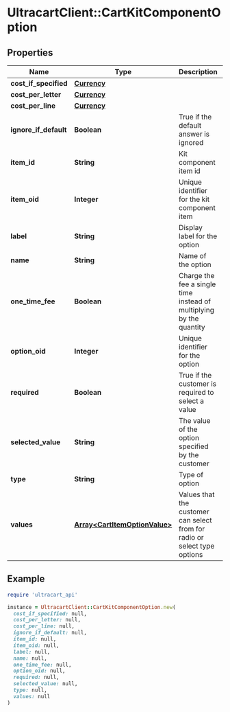 # UltracartClient::CartKitComponentOption

## Properties

| Name | Type | Description | Notes |
| ---- | ---- | ----------- | ----- |
| **cost_if_specified** | [**Currency**](Currency.md) |  | [optional] |
| **cost_per_letter** | [**Currency**](Currency.md) |  | [optional] |
| **cost_per_line** | [**Currency**](Currency.md) |  | [optional] |
| **ignore_if_default** | **Boolean** | True if the default answer is ignored | [optional] |
| **item_id** | **String** | Kit component item id | [optional] |
| **item_oid** | **Integer** | Unique identifier for the kit component item | [optional] |
| **label** | **String** | Display label for the option | [optional] |
| **name** | **String** | Name of the option | [optional] |
| **one_time_fee** | **Boolean** | Charge the fee a single time instead of multiplying by the quantity | [optional] |
| **option_oid** | **Integer** | Unique identifier for the option | [optional] |
| **required** | **Boolean** | True if the customer is required to select a value | [optional] |
| **selected_value** | **String** | The value of the option specified by the customer | [optional] |
| **type** | **String** | Type of option | [optional] |
| **values** | [**Array&lt;CartItemOptionValue&gt;**](CartItemOptionValue.md) | Values that the customer can select from for radio or select type options | [optional] |

## Example

```ruby
require 'ultracart_api'

instance = UltracartClient::CartKitComponentOption.new(
  cost_if_specified: null,
  cost_per_letter: null,
  cost_per_line: null,
  ignore_if_default: null,
  item_id: null,
  item_oid: null,
  label: null,
  name: null,
  one_time_fee: null,
  option_oid: null,
  required: null,
  selected_value: null,
  type: null,
  values: null
)
```

